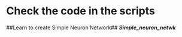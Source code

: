 # Check the code in the scripts #

##Learn to create Simple Neuron Network## _**Simple_neuron_netwk**_ 
